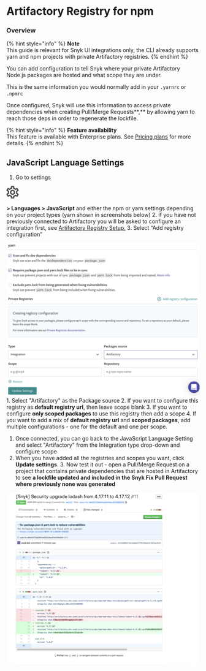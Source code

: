 # Artifactory Registry for npm

### **Overview**

{% hint style="info" %}
**Note**  
This guide is relevant for Snyk UI integrations only, the CLI already supports yarn and npm projects with private Artifactory registries.
{% endhint %}

You can add configuration to tell Snyk where your private Artifactory Node.js packages are hosted and what scope they are under.

This is the same information you would normally add in your `.yarnrc` or `.npmrc`

Once configured, Snyk will use this information to access private dependencies when creating Pull/Merge Requests**,** by allowing yarn to reach those deps in order to regenerate the lockfile.

{% hint style="info" %}
**Feature availability**  
This feature is available with Enterprise plans. See [Pricing plans](https://snyk.io/plans/) for more details.
{% endhint %}

## JavaScript Language Settings

1. Go to settings

![cog\_icon.png](../../.gitbook/assets/cog_icon.png)

**&gt; Languages &gt; JavaScript** and either the npm or yarn settings depending on your project types \(yarn shown in screenshots below\) 2. If you have not previously connected to Artifactory you will be asked to configure an integration first, see [Artifactory Registry Setup.](https://support.snyk.io/hc/en-us/articles/360013805638) 3. Select “Add registry configuration”

![Screenshot\_2020-06-03\_at\_17.19.41.png](../../.gitbook/assets/screenshot_2020-06-03_at_17.19.41.png) 1. Select "Artifactory" as the Package source 2. If you want to configure this registry as **default registry url**, then leave scope blank 3. If you want to configure **only scoped packages** to use this registry then add a scope 4. If you want to add a mix of **default registry url** and **scoped packages**, add multiple configurations - one for the default and one per scope.  
1. Once connected, you can go back to the JavaScript Language Setting and select "Artifactory" from the Integration type drop-down and configure scope  
2. When you have added all the registries and scopes you want, click **Update settings**. 3. Now test it out - open a Pull/Merge Request on a project that contains private dependencies that are hosted in Artifactory to see **a lockfile updated and included in the Snyk Fix Pull Request where previously none was generated**

![image4.png](../../.gitbook/assets/image4-3-.png)

